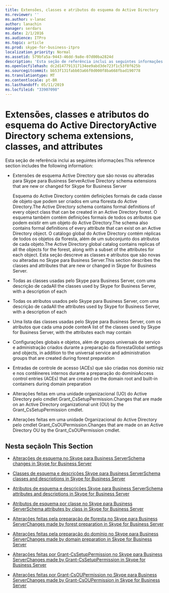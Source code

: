 ```yaml
---
title: Extensões, classes e atributos do esquema do Active Directory
ms.reviewer: ''
ms.author: v-lanac
author: lanachin
manager: serdars
ms.date: 2/1/2016
ms.audience: ITPro
ms.topic: article
ms.prod: skype-for-business-itpro
localization_priority: Normal
ms.assetid: 579bfa5a-9443-46dd-9a8e-07d00ba2824d
description: 'Esta seção de referência inclui as seguintes informações:'
ms.openlocfilehash: dc2d147791317134ee9abd3de723f1c53f8f625b
ms.sourcegitcommit: bb53f131fabb03a66f0d000f8ba668fbad190778
ms.translationtype: MT
ms.contentlocale: pt-BR
ms.lasthandoff: 05/11/2019
ms.locfileid: "33907098"
---
```

# <a name="active-directory-schema-extensions-classes-and-attributes"></a><span data-ttu-id="89ae3-103">Extensões, classes e atributos do esquema do Active Directory</span><span class="sxs-lookup"><span data-stu-id="89ae3-103">Active Directory schema extensions, classes, and attributes</span></span>
 
<span data-ttu-id="89ae3-104">Esta seção de referência inclui as seguintes informações:</span><span class="sxs-lookup"><span data-stu-id="89ae3-104">This reference section includes the following information:</span></span> 
  
- <span data-ttu-id="89ae3-105">Extensões de esquema Active Directory que são novas ou alteradas para Skype para Business Server</span><span class="sxs-lookup"><span data-stu-id="89ae3-105">Active Directory schema extensions that are new or changed for Skype for Business Server</span></span>
    
    <span data-ttu-id="89ae3-106">Esquema do Active Directory contém definições formais de cada classe de objeto que podem ser criados em uma floresta do Active Directory.</span><span class="sxs-lookup"><span data-stu-id="89ae3-106">The Active Directory schema contains formal definitions of every object class that can be created in an Active Directory forest.</span></span> <span data-ttu-id="89ae3-107">O esquema também contém definições formais de todos os atributos que podem existir em um objeto do Active Directory.</span><span class="sxs-lookup"><span data-stu-id="89ae3-107">The schema also contains formal definitions of every attribute that can exist on an Active Directory object.</span></span> <span data-ttu-id="89ae3-108">O catálogo global do Active Directory contém réplicas de todos os objetos da floresta, além de um subconjunto dos atributos de cada objeto.</span><span class="sxs-lookup"><span data-stu-id="89ae3-108">The Active Directory global catalog contains replicas of all the objects for the forest, along with a subset of the attributes for each object.</span></span> <span data-ttu-id="89ae3-109">Esta seção descreve as classes e atributos que são novas ou alteradas no Skype para Business Server.</span><span class="sxs-lookup"><span data-stu-id="89ae3-109">This section describes the classes and attributes that are new or changed in Skype for Business Server.</span></span>
    
- <span data-ttu-id="89ae3-110">Todas as classes usadas pelo Skype para Business Server, com uma descrição de cada</span><span class="sxs-lookup"><span data-stu-id="89ae3-110">All the classes used by Skype for Business Server, with a description of each</span></span>
    
- <span data-ttu-id="89ae3-111">Todas os atributos usados pelo Skype para Business Server, com uma descrição de cada</span><span class="sxs-lookup"><span data-stu-id="89ae3-111">All the attributes used by Skype for Business Server, with a description of each</span></span>
    
- <span data-ttu-id="89ae3-112">Uma lista das classes usadas pelo Skype para Business Server, com os atributos que cada uma pode conter</span><span class="sxs-lookup"><span data-stu-id="89ae3-112">A list of the classes used by Skype for Business Server, with the attributes each may contain</span></span>
    
- <span data-ttu-id="89ae3-113">Configurações globais e objetos, além de grupos universais de serviço e administração criados durante a preparação da floresta</span><span class="sxs-lookup"><span data-stu-id="89ae3-113">Global settings and objects, in addition to the universal service and administration groups that are created during forest preparation</span></span>
    
- <span data-ttu-id="89ae3-114">Entradas de controle de acesso (ACEs) que são criadas nos domínio raiz e nos contêineres internos durante a preparação do domínio</span><span class="sxs-lookup"><span data-stu-id="89ae3-114">Access control entries (ACEs) that are created on the domain root and built-in containers during domain preparation</span></span>
    
- <span data-ttu-id="89ae3-115">Alterações feitas em uma unidade organizacional (UO) do Active Directory pelo cmdlet Grant_CsSetupPermission.</span><span class="sxs-lookup"><span data-stu-id="89ae3-115">Changes that are made on an Active Directory organizational unit (OU) by the Grant_CsSetupPermission cmdlet.</span></span>
    
- <span data-ttu-id="89ae3-116">Alterações feitas em uma unidade Organizacional do Active Directory pelo cmdlet Grant_CsOUPermission.</span><span class="sxs-lookup"><span data-stu-id="89ae3-116">Changes that are made on an Active Directory OU by the Grant_CsOUPermission cmdlet.</span></span>
    
## <a name="in-this-section"></a><span data-ttu-id="89ae3-117">Nesta seção</span><span class="sxs-lookup"><span data-stu-id="89ae3-117">In This Section</span></span>

- [<span data-ttu-id="89ae3-118">Alterações de esquema no Skype para Business Server</span><span class="sxs-lookup"><span data-stu-id="89ae3-118">Schema changes in Skype for Business Server</span></span>](schema-changes.md)
    
- [<span data-ttu-id="89ae3-119">Classes de esquema e descrições Skype para Business Server</span><span class="sxs-lookup"><span data-stu-id="89ae3-119">Schema classes and descriptions in Skype for Business Server</span></span>](schema-classes-and-descriptions.md)
    
- [<span data-ttu-id="89ae3-120">Atributos de esquema e descrições Skype para Business Server</span><span class="sxs-lookup"><span data-stu-id="89ae3-120">Schema attributes and descriptions in Skype for Business Server</span></span>](schema-attributes-and-descriptions.md)
    
- [<span data-ttu-id="89ae3-121">Atributos de esquema por classe no Skype para Business Server</span><span class="sxs-lookup"><span data-stu-id="89ae3-121">Schema attributes by class in Skype for Business Server</span></span>](schema-attributes-by-class.md)
    
- [<span data-ttu-id="89ae3-122">Alterações feitas pela preparação de floresta no Skype para Business Server</span><span class="sxs-lookup"><span data-stu-id="89ae3-122">Changes made by forest preparation in Skype for Business Server</span></span>](changes-made-by-forest-preparation.md)
    
- [<span data-ttu-id="89ae3-123">Alterações feitas pela preparação do domínio no Skype para Business Server</span><span class="sxs-lookup"><span data-stu-id="89ae3-123">Changes made by domain preparation in Skype for Business Server</span></span>](changes-made-by-domain-preparation.md)
    
- [<span data-ttu-id="89ae3-124">Alterações feitas por Grant-CsSetupPermission no Skype para Business Server</span><span class="sxs-lookup"><span data-stu-id="89ae3-124">Changes made by Grant-CsSetupPermission in Skype for Business Server</span></span>](changes-made-by-grant-cssetuppermission.md)
    
- [<span data-ttu-id="89ae3-125">Alterações feitas por Grant-CsOUPermission no Skype para Business Server</span><span class="sxs-lookup"><span data-stu-id="89ae3-125">Changes made by Grant-CsOUPermission in Skype for Business Server</span></span>](changes-made-by-grant-csoupermission.md)
    

